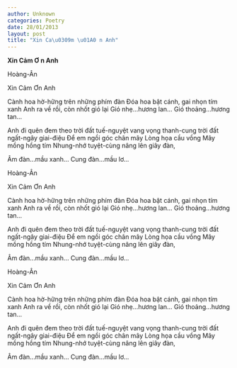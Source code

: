 ```yaml
---
author: Unknown
categories: Poetry
date: 28/01/2013
layout: post
title: "Xin Ca\u0309m \u01A0 n Anh"
---
```


**Xin Cảm Ơ n Anh**

Hoàng-Ân

Xin Cảm Ơn Anh


Cành hoa hờ-hững trên những phím đàn
Đóa hoa bật cánh, gai nhọn tím xanh
Anh ra về rồi, còn nhốt gió lại
Gió nhẹ...hương lan...
Gió thoảng...hương tan...

Anh đi quên đem theo trời đất
tuế-nguyệt vang vọng thanh-cung
trời đất ngất-ngây giai-điệu
Để em ngồi góc chân mây
Lòng họa cầu vồng
Mây mồng hồng tím
Nhung-nhớ tuyệt-cùng nâng lên giây đàn,

Âm đàn...mầu xanh...
Cung đàn...mầu lơ...

Hoàng-Ân

Xin Cảm Ơn Anh


Cành hoa hờ-hững trên những phím đàn
Đóa hoa bật cánh, gai nhọn tím xanh
Anh ra về rồi, còn nhốt gió lại
Gió nhẹ...hương lan...
Gió thoảng...hương tan...

Anh đi quên đem theo trời đất
tuế-nguyệt vang vọng thanh-cung
trời đất ngất-ngây giai-điệu
Để em ngồi góc chân mây
Lòng họa cầu vồng
Mây mồng hồng tím
Nhung-nhớ tuyệt-cùng nâng lên giây đàn,

Âm đàn...mầu xanh...
Cung đàn...mầu lơ...

Hoàng-Ân

Xin Cảm Ơn Anh


Cành hoa hờ-hững trên những phím đàn
Đóa hoa bật cánh, gai nhọn tím xanh
Anh ra về rồi, còn nhốt gió lại
Gió nhẹ...hương lan...
Gió thoảng...hương tan...

Anh đi quên đem theo trời đất
tuế-nguyệt vang vọng thanh-cung
trời đất ngất-ngây giai-điệu
Để em ngồi góc chân mây
Lòng họa cầu vồng
Mây mồng hồng tím
Nhung-nhớ tuyệt-cùng nâng lên giây đàn,

Âm đàn...mầu xanh...
Cung đàn...mầu lơ...
